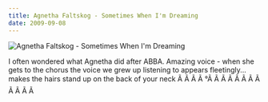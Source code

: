 ```yaml
---
title: Agnetha Faltskog - Sometimes When I'm Dreaming
date: 2009-09-08
---
```


![Agnetha Faltskog - Sometimes When I'm Dreaming](https://source.unsplash.com/l7dbl-sUg3k/1600x900)

I often wondered what Agnetha did after ABBA. Amazing voice - when she gets to the chorus the voice we grew up listening to appears fleetingly... makes the hairs stand up on the back of your neck Ã Ã Ã Ã °Ã Ã Ã Ã Ã Ã Ã Ã Ã Ã Ã Ã 